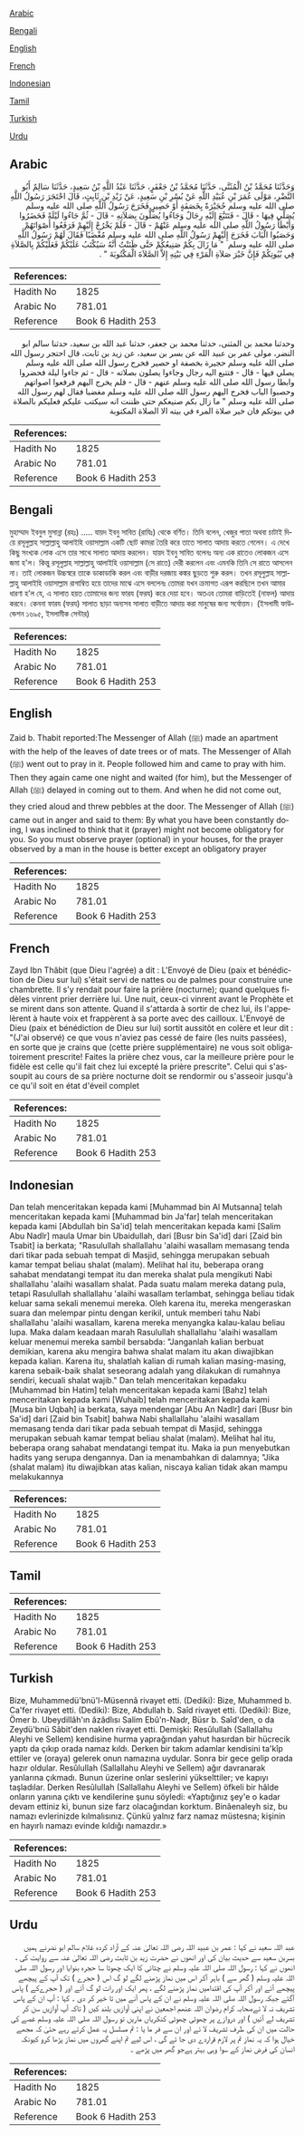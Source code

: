 [Arabic](#arabic)

[Bengali](#bengali)

[English](#english)

[French](#french)

[Indonesian](#indonesian)

[Tamil](#tamil)

[Turkish](#turkish)

[Urdu](#urdu)

## Arabic


<div dir="rtl" lang="ar" style={{fontSize:'larger',backgroundColor:'#f8f9fa',padding:20}}>
وَحَدَّثَنَا مُحَمَّدُ بْنُ الْمُثَنَّى، حَدَّثَنَا مُحَمَّدُ بْنُ جَعْفَرٍ، حَدَّثَنَا عَبْدُ اللَّهِ بْنُ سَعِيدٍ، حَدَّثَنَا سَالِمٌ أَبُو النَّضْرِ، مَوْلَى عُمَرَ بْنِ عُبَيْدِ اللَّهِ عَنْ بُسْرِ بْنِ سَعِيدٍ، عَنْ زَيْدِ بْنِ ثَابِتٍ، قَالَ احْتَجَرَ رَسُولُ اللَّهِ صلى الله عليه وسلم حُجَيْرَةً بِخَصَفَةٍ أَوْ حَصِيرٍ فَخَرَجَ رَسُولُ اللَّهِ صلى الله عليه وسلم يُصَلِّي فِيهَا - قَالَ - فَتَتَبَّعَ إِلَيْهِ رِجَالٌ وَجَاءُوا يُصَلُّونَ بِصَلاَتِهِ - قَالَ - ثُمَّ جَاءُوا لَيْلَةً فَحَضَرُوا وَأَبْطَأَ رَسُولُ اللَّهِ صلى الله عليه وسلم عَنْهُمْ - قَالَ - فَلَمْ يَخْرُجْ إِلَيْهِمْ فَرَفَعُوا أَصْوَاتَهُمْ وَحَصَبُوا الْبَابَ فَخَرَجَ إِلَيْهِمْ رَسُولُ اللَّهِ صلى الله عليه وسلم مُغْضَبًا‏ فَقَالَ لَهُمْ رَسُولُ اللَّهِ صلى الله عليه وسلم ‏ "‏ مَا زَالَ بِكُمْ صَنِيعُكُمْ حَتَّى ظَنَنْتُ أَنَّهُ سَيُكْتَبُ عَلَيْكُمْ فَعَلَيْكُمْ بِالصَّلاَةِ فِي بُيُوتِكُمْ فَإِنَّ خَيْرَ صَلاَةِ الْمَرْءِ فِي بَيْتِهِ إِلاَّ الصَّلاَةَ الْمَكْتُوبَةَ ‏"‏ ‏.‏
</div>
<div style={{backgroundColor:'#f8f9fa',padding:20, marginBottom: 10}}><table> <thead> <tr> <th>References:</th> <th></th> </tr> </thead> <tbody><tr><td>Hadith No</td><td>1825</td></tr><tr><td>Arabic No</td><td>781.01</td></tr><tr><td>Reference</td><td>Book 6 Hadith 253</td></tr></tbody></table></div>


<div dir="rtl" lang="ar" style={{fontSize:'larger',backgroundColor:'#f8f9fa',padding:20}}>
وحدثنا محمد بن المثنى، حدثنا محمد بن جعفر، حدثنا عبد الله بن سعيد، حدثنا سالم ابو النضر، مولى عمر بن عبيد الله عن بسر بن سعيد، عن زيد بن ثابت، قال احتجر رسول الله صلى الله عليه وسلم حجيرة بخصفة او حصير فخرج رسول الله صلى الله عليه وسلم يصلي فيها - قال - فتتبع اليه رجال وجاءوا يصلون بصلاته - قال - ثم جاءوا ليلة فحضروا وابطا رسول الله صلى الله عليه وسلم عنهم - قال - فلم يخرج اليهم فرفعوا اصواتهم وحصبوا الباب فخرج اليهم رسول الله صلى الله عليه وسلم مغضبا فقال لهم رسول الله صلى الله عليه وسلم " ما زال بكم صنيعكم حتى ظننت انه سيكتب عليكم فعليكم بالصلاة في بيوتكم فان خير صلاة المرء في بيته الا الصلاة المكتوبة
</div>
<div style={{backgroundColor:'#f8f9fa',padding:20, marginBottom: 10}}><table> <thead> <tr> <th>References:</th> <th></th> </tr> </thead> <tbody><tr><td>Hadith No</td><td>1825</td></tr><tr><td>Arabic No</td><td>781.01</td></tr><tr><td>Reference</td><td>Book 6 Hadith 253</td></tr></tbody></table></div>

## Bengali


<div dir="ltr" lang="bn" style={{fontSize:'larger',backgroundColor:'#f8f9fa',padding:20}}>
মুহাম্মাদ ইবনুল মুসান্না (রহঃ) ..... যায়দ ইবনু সাবিত (রাযিঃ) থেকে বর্ণিত। তিনি বলেন, খেজুর পাতা অথবা চাটাই দিয়ে রসূলুল্লাহ সাল্লাল্লাহু আলাইহি ওয়াসাল্লাম একটি ছোট কামরা তৈরি করে তাতে সালাত আদায় করতে গেলেন। এ দেখে কিছু সংখ্যক লোক এসে তার সাথে সালাত আদায় করলেন। যায়দ ইবনু সাবিত বলেনঃ অন্য এক রাতেও লোকজন এসে জমা হ'ল। কিন্তু রসূলুল্লাহ সাল্লাল্লাহু আলাইহি ওয়াসাল্লাম (সে রাতে) দেরী করলেন এবং এমনকি তিনি সে রাতে আসলেন না। তাই লোকজন উচ্চস্বরে তাকে ডাকাডাকি করল এবং বাড়ীর দরজায় কঙ্কর ছুড়তে শুরু করল। তখন রসূলুল্লাহ সাল্লাল্লাহু আলাইহি ওয়াসাল্লাম রাগাম্বিত হয়ে তাদের মাঝে এসে বললেনঃ তোমরা যখন ক্রমাগত এরূপ করছিলে তখন আমার ধারণা হ’ল যে, এ সালাত হয়ত তোমাদের জন্য ফারয (ফরয) করে দেয়া হবে। অতএব তোমরা বাড়িতেই (নাফল) আদায় করবে। কেননা ফারয (ফরয) সালাত ছাড়া অন্যসব সালাত বাড়ীতে আদায় করা মানুষের জন্য সর্বোত্তম। (ইসলামী ফাউন্ডেশন ১৬৯৫, ইসলামীক সেন্টার)
</div>
<div style={{backgroundColor:'#f8f9fa',padding:20, marginBottom: 10}}><table> <thead> <tr> <th>References:</th> <th></th> </tr> </thead> <tbody><tr><td>Hadith No</td><td>1825</td></tr><tr><td>Arabic No</td><td>781.01</td></tr><tr><td>Reference</td><td>Book 6 Hadith 253</td></tr></tbody></table></div>

## English


<div dir="ltr" lang="en" style={{fontSize:'larger',backgroundColor:'#f8f9fa',padding:20}}>
Zaid b. Thabit reported:The Messenger of Allah (ﷺ) made an apartment with the help of the leaves of date trees or of mats. The Messenger of Allah (ﷺ) went out to pray in it. People followed him and came to pray with him. Then they again came one night and waited (for him), but the Messenger of Allah (ﷺ) delayed in coming out to them. And when he did not come out, they cried aloud and threw pebbles at the door. The Messenger of Allah (ﷺ) came out in anger and said to them: By what you have been constantly doing, I was inclined to think that it (prayer) might not become obligatory for you. So you must observe prayer (optional) in your houses, for the prayer observed by a man in the house is better except an obligatory prayer
</div>
<div style={{backgroundColor:'#f8f9fa',padding:20, marginBottom: 10}}><table> <thead> <tr> <th>References:</th> <th></th> </tr> </thead> <tbody><tr><td>Hadith No</td><td>1825</td></tr><tr><td>Arabic No</td><td>781.01</td></tr><tr><td>Reference</td><td>Book 6 Hadith 253</td></tr></tbody></table></div>

## French


<div dir="ltr" lang="fr" style={{fontSize:'larger',backgroundColor:'#f8f9fa',padding:20}}>
Zayd Ibn Thâbit (que Dieu l'agrée) a dit : L'Envoyé de Dieu (paix et bénédiction de Dieu sur lui) s'était servi de nattes ou de palmes pour construire une chambrette. Il s'y rendait pour faire la prière (nocturne); quand quelques fidèles vinrent prier derrière lui. Une nuit, ceux-ci vinrent avant le Prophète et se mirent dans son attente. Quand il s'attarda à sortir de chez lui, ils l'appelèrent à haute voix et frappèrent à sa porte avec des cailloux. L'Envoyé de Dieu (paix et bénédiction de Dieu sur lui) sortit aussitôt en colère et leur dit : "(J'ai observé) ce que vous n'aviez pas cessé de faire (les nuits passées), en sorte que je crains que (cette prière supplémentaire) ne vous soit obligatoirement prescrite! Faites la prière chez vous, car la meilleure prière pour le fidèle est celle qu'il fait chez lui excepté la prière prescrite". Celui qui s'assoupit au cours de sa prière nocturne doit se rendormir ou s'asseoir jusqu'à ce qu'il soit en état d'éveil complet
</div>
<div style={{backgroundColor:'#f8f9fa',padding:20, marginBottom: 10}}><table> <thead> <tr> <th>References:</th> <th></th> </tr> </thead> <tbody><tr><td>Hadith No</td><td>1825</td></tr><tr><td>Arabic No</td><td>781.01</td></tr><tr><td>Reference</td><td>Book 6 Hadith 253</td></tr></tbody></table></div>

## Indonesian


<div dir="ltr" lang="id" style={{fontSize:'larger',backgroundColor:'#f8f9fa',padding:20}}>
Dan telah menceritakan kepada kami [Muhammad bin Al Mutsanna] telah menceritakan kepada kami [Muhammad bin Ja'far] telah menceritakan kepada kami [Abdullah bin Sa'id] telah menceritakan kepada kami [Salim Abu Nadlr] maula Umar bin Ubaidullah, dari [Busr bin Sa'id] dari [Zaid bin Tsabit] ia berkata; "Rasulullah shallallahu 'alaihi wasallam memasang tenda dari tikar pada sebuah tempat di Masjid, sehingga merupakan sebuah kamar tempat beliau shalat (malam). Melihat hal itu, beberapa orang sahabat mendatangi tempat itu dan mereka shalat pula mengikuti Nabi shallallahu 'alaihi wasallam shalat. Pada suatu malam mereka datang pula, tetapi Rasulullah shallallahu 'alaihi wasallam terlambat, sehingga beliau tidak keluar sama sekali menemui mereka. Oleh karena itu, mereka mengeraskan suara dan melempar pintu dengan kerikil, untuk memberi tahu Nabi shallallahu 'alaihi wasallam, karena mereka menyangka kalau-kalau beliau lupa. Maka dalam keadaan marah Rasulullah shallallahu 'alaihi wasallam keluar menemui mereka sambil bersabda: "Janganlah kalian berbuat demikian, karena aku mengira bahwa shalat malam itu akan diwajibkan kepada kalian. Karena itu, shalatlah kalian di rumah kalian masing-masing, karena sebaik-baik shalat seseorang adalah yang dilakukan di rumahnya sendiri, kecuali shalat wajib." Dan telah menceritakan kepadaku [Muhammad bin Hatim] telah menceritakan kepada kami [Bahz] telah menceritakan kepada kami [Wuhaib] telah menceritakan kepada kami [Musa bin Uqbah] ia berkata, saya mendengar [Abu An Nadlr] dari [Busr bin Sa'id] dari [Zaid bin Tsabit] bahwa Nabi shallallahu 'alaihi wasallam memasang tenda dari tikar pada sebuah tempat di Masjid, sehingga merupakan sebuah kamar tempat beliau shalat (malam). Melihat hal itu, beberapa orang sahabat mendatangi tempat itu. Maka ia pun menyebutkan hadits yang serupa dengannya. Dan ia menambahkan di dalamnya; "Jika (shalat malam) itu diwajibkan atas kalian, niscaya kalian tidak akan mampu melakukannya
</div>
<div style={{backgroundColor:'#f8f9fa',padding:20, marginBottom: 10}}><table> <thead> <tr> <th>References:</th> <th></th> </tr> </thead> <tbody><tr><td>Hadith No</td><td>1825</td></tr><tr><td>Arabic No</td><td>781.01</td></tr><tr><td>Reference</td><td>Book 6 Hadith 253</td></tr></tbody></table></div>

## Tamil


<div dir="ltr" lang="ta" style={{fontSize:'larger',backgroundColor:'#f8f9fa',padding:20}}>

</div>
<div style={{backgroundColor:'#f8f9fa',padding:20, marginBottom: 10}}><table> <thead> <tr> <th>References:</th> <th></th> </tr> </thead> <tbody><tr><td>Hadith No</td><td>1825</td></tr><tr><td>Arabic No</td><td>781.01</td></tr><tr><td>Reference</td><td>Book 6 Hadith 253</td></tr></tbody></table></div>

## Turkish


<div dir="ltr" lang="tr" style={{fontSize:'larger',backgroundColor:'#f8f9fa',padding:20}}>
Bize, Muhammedü'bnü'l-Müsennâ rivayet etti. (Dediki): Bize, Muhammed b. Ca'fer rivayet etti. (Dediki): Bize, Abdullah b. Saîd rivayet etti. (Dediki): Bize, Ömer b. Ubeydillâh'ın âzâdlısı Salim Ebû'n-Nadr, Büsr b. Saîd'den, o da Zeydü'bnü Sâbit'den naklen rivayet etti. Demişki: Resûlullah (Sallallahu Aleyhi ve Sellem) kendisine hurma yaprağından yahut hasırdan bir hücrecik yaptı da çıkıp orada namaz kıldı. Derken bir takım adamlar kendisini ta'kîp ettiler ve (oraya) gelerek onun namazına uydular. Sonra bir gece gelip orada hazır oldular. Resûlullah (Sallallahu Aleyhi ve Sellem) ağır davranarak yanlarına çıkmadı. Bunun üzerine onlar seslerini yükselttiler; ve kapıyı taşladılar. Derken Resûlullah (Sallallahu Aleyhi ve Sellem) öfkeli bir hâlde onların yanına çıktı ve kendilerine şunu söyledi: «Yaptığınız şey'e o kadar devam ettiniz ki, bunun size farz olacağından korktum. Binâenaleyh siz, bu namazı evlerinizde kılmalısınız. Çünkü yalnız farz namaz müstesna; kişinin en hayırlı namazı evinde kıldığı namazdır.»
</div>
<div style={{backgroundColor:'#f8f9fa',padding:20, marginBottom: 10}}><table> <thead> <tr> <th>References:</th> <th></th> </tr> </thead> <tbody><tr><td>Hadith No</td><td>1825</td></tr><tr><td>Arabic No</td><td>781.01</td></tr><tr><td>Reference</td><td>Book 6 Hadith 253</td></tr></tbody></table></div>

## Urdu


<div dir="rtl" lang="ur" style={{fontSize:'larger',backgroundColor:'#f8f9fa',padding:20}}>
عبد اللہ سعید نے کہا : عمر بن عبید اللہ رضی اللہ تعالیٰ عنہ کے آزاد کردہ غلام سالم ابو نضرنے ہمیں بسربن سعید سے حدیث بیان کی اور انھوں نے حضرت زید بن ثابت رضی اللہ تعالیٰ عنہ سے روایت کی ، انھوں نے کہا : رسول اللہ صلی اللہ علیہ وسلم نے چٹائی کا ایک چھوٹا سا حجرہ بنوایا اور رسول اللہ صلی اللہ علیہ وسلم ( گھر سے ) باہر آکر اس میں نماز پڑھنے لگے لو گ اس ( حجرے ) تک آپ کے پیچھے پیچھے آئے اور آکر آپ کی اقتدامیں نماز پڑھنے لگے ، پھر ایک اور رات لو گ آئے اور ( حجرےکے ) پاس آگئے جبکہ رسول اللہ صلی اللہ علیہ وسلم نے ان کے پاس آنے میں تا خیر کر دی ۔ کہا : آپ ان کے پاس تشریف نہ لا ئےصحابہ کرام رضوان اللہ عنھم اجمعین نے اپنی آوازیں بلند کیں ( تاکہ آپ آوازیں سن کر تشریف لے آئیں ) اور دروازے پر چھوٹی چھوٹی کنکریاں ماریں تو رسول اللہ صلی اللہ علیہ وسلم غصے کی حالت میں ان کی طرف تشریف لا ئے اور ان سے فر ما یا : تم مسلسل یہ عمل کرتے رہے حتیٰ کہ مجھے خیال ہوا کہ یہ نماز تم پر لازم قراردے دی جا ئے گی ، اس لیے تم اپنے گھروں میں نماز پڑھا کرو کیونکہ انسان کی فرض نماز کے سوا وہی بہتر ہےجو گھر میں پڑھے ۔
</div>
<div style={{backgroundColor:'#f8f9fa',padding:20, marginBottom: 10}}><table> <thead> <tr> <th>References:</th> <th></th> </tr> </thead> <tbody><tr><td>Hadith No</td><td>1825</td></tr><tr><td>Arabic No</td><td>781.01</td></tr><tr><td>Reference</td><td>Book 6 Hadith 253</td></tr></tbody></table></div>
